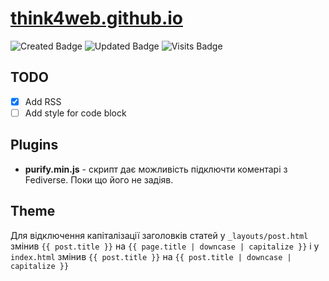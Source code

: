 # [think4web.github.io](https://think4web.github.io)
![Created Badge](https://badges.pufler.dev/created/think4web/dotfiles?color=blue)
![Updated Badge](https://badges.pufler.dev/updated/think4web/dotfiles?color=blue)
![Visits Badge](https://badges.pufler.dev/visits/think4web/dotfiles?color=blue)

## TODO
- [x] Add RSS
- [ ] Add style for code block

## Plugins

- **purify.min.js** - скрипт дає можливість підключти коментарі з Fediverse. Поки що його не задіяв.

## Theme

Для відключення капіталізації заголовків статей у `_layouts/post.html` змінив `{{ post.title }}` на `{{ page.title | downcase | capitalize }}` і у `index.html` змінив `{{ post.title }}` на `{{ post.title | downcase | capitalize }}`
